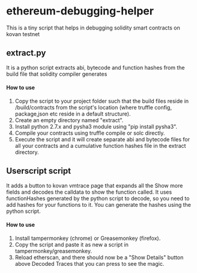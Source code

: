 # ethereum-debugging-helper
This is a tiny script that helps in debugging solidity smart contracts on kovan testnet

## extract.py
It is a python script extracts abi, bytecode and function hashes from the build file that solidity compiler generates

#### How to use
1. Copy the script to your project folder such that the build files reside in /build/contracts from the script's location (where truffle config, package,json etc reside in a default structure).
2. Create an empty directory named "extract".
3. Install python 2.7.x and pysha3 module using "pip install pysha3".
4. Compile your contracts using truffle compile or solc directly.
5. Execute the script and it will create separate abi and bytecode files for all your contracts and a cumulative function hashes file in the extract directory.


## Userscript script
It adds a button to kovan vmtrace page that expands all the Show more fields and decodes the calldata to show the function called.
It uses functionHashes generated by the python script to decode, so you need to add hashes for your functions to it. You can generate the hashes using the python script.

#### How to use
1. Install tampermonkey (chrome) or Greasemonkey (firefox).
2. Copy the script and paste it as new a script in tampermonkey/greasemonkey.
3. Reload etherscan, and there should now be a "Show Details" button above Decoded Traces that you can press to see the magic.
